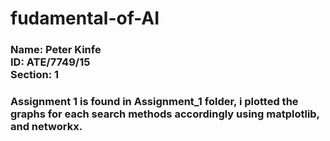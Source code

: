 # fudamental-of-AI

<h3>Name: Peter Kinfe <br>
ID: ATE/7749/15 <br>
Section: 1 <br></h3>

<h3>Assignment 1 is found in Assignment_1 folder, i plotted the graphs for each search methods accordingly using matplotlib, and networkx.</h3>
